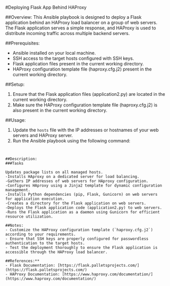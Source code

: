 #Deploying Flask App Behind HAProxy

##Overview:
This Ansible playbook is designed to deploy a Flask application behind an HAProxy load balancer on a group of web servers. The Flask application serves a simple response, and HAProxy is used to distribute incoming traffic across multiple backend servers.

##Prerequisites:
- Ansible installed on your local machine.
- SSH access to the target hosts configured with SSH keys.
- Flask application files present in the current working directory.
- HAProxy configuration template file (haproxy.cfg.j2) present in the current working directory.

##Setup:
1. Ensure that the Flask application files (application2.py) are located in the current working directory.
2. Make sure the HAProxy configuration template file (haproxy.cfg.j2) is also present in the current working directory.

##Usage:
1. Update the `hosts` file with the IP addresses or hostnames of your web servers and HAProxy server.
2. Run the Ansible playbook using the following command:
    ```ansible-playbook -i hosts site.yaml
```

##Description:
###Tasks

Updates package lists on all managed hosts.
-Installs HAproxy on a dedicated server for load balancing.
-Gathers IP addresses of web servers for HAproxy configuration.
-Configures HAproxy using a Jinja2 template for dynamic configuration management.
-Installs Python dependencies (pip, Flask, Gunicorn) on web servers for application execution.
-Creates a directory for the Flask application on web servers.
-Deploys the Flask application code (application2.py) to web servers.
-Runs the Flask application as a daemon using Gunicorn for efficient resource utilization.

##Notes:
- Customize the HAProxy configuration template (`haproxy.cfg.j2`) according to your requirements.
- Ensure that SSH keys are properly configured for passwordless authentication to the target hosts.
- Test the deployment thoroughly to ensure the Flask application is accessible through the HAProxy load balancer.

##References:**
- Flask Documentation: [https://flask.palletsprojects.com/](https://flask.palletsprojects.com/)
- HAProxy Documentation: [https://www.haproxy.com/documentation/](https://www.haproxy.com/documentation/)